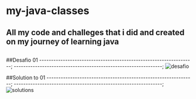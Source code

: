 # my-java-classes

## All my code and challeges that i did and created on my journey of learning java
## 
## 
##
##
##Desafio 01 ------------------------------------------------------------------;
---------------------------------------------------------------;
![desafio](https://github.com/gugucazhiz/my-java-classes/assets/107414595/1f1b4671-e956-4ce3-a5f5-f5ea273a1b68)

##Solution to 01 ---------------------------------------------------------------;
---------------------------------------------------------------;
![solutions](https://github.com/gugucazhiz/my-java-classes/assets/107414595/693086dc-6c1f-4a90-ba7a-0237f986f879)
